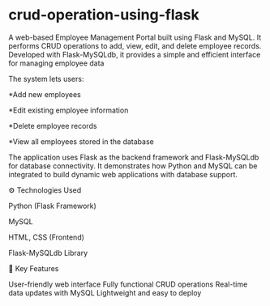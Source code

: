 # crud-operation-using-flask
A web-based Employee Management Portal built using Flask and MySQL. It performs CRUD operations to add, view, edit, and delete employee records. Developed with Flask-MySQLdb, it provides a simple and efficient interface for managing employee data

The system lets users:


*Add new employees

*Edit existing employee information

*Delete employee records

*View all employees stored in the database

The application uses Flask as the backend framework and Flask-MySQLdb for database connectivity.
It demonstrates how Python and MySQL can be integrated to build dynamic web applications with database support.


⚙️ Technologies Used

Python (Flask Framework)

MySQL

HTML, CSS (Frontend)

Flask-MySQLdb Library

🚀 Key Features

User-friendly web interface
Fully functional CRUD operations
Real-time data updates with MySQL
Lightweight and easy to deploy
